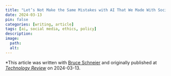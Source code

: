 ```yaml
---
title: "Let’s Not Make the Same Mistakes with AI That We Made With Social Media."
date: 2024-03-13
pin: false
categories: [writing, article]
tags: [ai, social media, ethics, policy]
description:
image:
  path:
  alt:
---
```


*This article was written with [Bruce Schneier](https://www.schneier.com) and originally published at *[Technology Review](https://www.technologyreview.com/2024/03/13/1089729/lets-not-make-the-same-mistakes-with-ai-that-we-made-with-social-media/)* on 2024-03-13.
